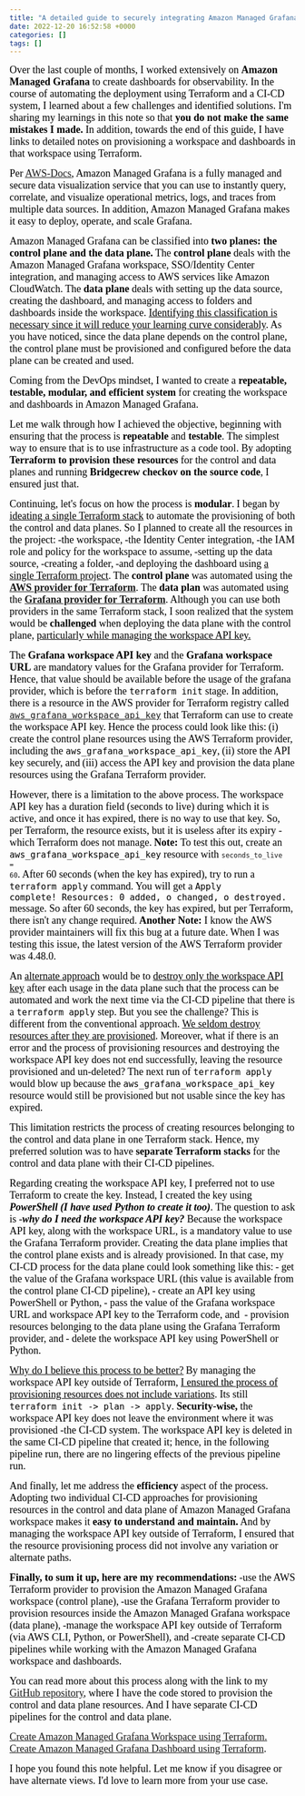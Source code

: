 ```yaml
---
title: "A detailed guide to securely integrating Amazon Managed Grafana with Terraform"
date: 2022-12-20 16:52:58 +0000
categories: []
tags: []
---
```


<span style="font-size: 18px"><span style="font-family: calibri"><span style="color: #000000">Over the last couple of months, I worked extensively on <strong>Amazon Managed Grafana</strong> to create dashboards for observability. In the course of automating the deployment using Terraform and a CI-CD system, I learned about a few challenges and identified solutions. I'm sharing my learnings in this note so that<strong> you do not make the same mistakes I made.</strong> In addition, towards the end of this guide, I have links to detailed notes on provisioning a workspace and dashboards in that workspace using Terraform.</span></span></span>
<!--more-->
<span style="font-size: 18px"><span style="font-family: calibri"><span style="color: #000000">Per <span style="text-decoration: underline"><a href="https://docs.aws.amazon.com/grafana/latest/userguide/what-is-Amazon-Managed-Service-Grafana.html" target="_blank" rel="noopener">AWS-Docs</a></span>, Amazon Managed Grafana is a fully managed and secure data visualization service that you can use to instantly query, correlate, and visualize operational metrics, logs, and traces from multiple data sources. In addition, Amazon Managed Grafana makes it easy to deploy, operate, and scale Grafana.</span></span></span>

<span style="font-size: 18px"><span style="font-family: calibri"><span style="color: #000000">Amazon Managed Grafana can be classified into <strong>two planes: the control plane and the data plane.</strong></span></span></span>
<span style="font-size: 18px"><span style="font-family: calibri"><span style="color: #000000">The <strong>control plane</strong> deals with the Amazon Managed Grafana workspace, SSO/Identity Center integration, and managing access to AWS services like Amazon CloudWatch.</span></span></span>
<span style="font-size: 18px"><span style="font-family: calibri"><span style="color: #000000">The <strong>data plane</strong> deals with setting up the data source, creating the dashboard, and managing access to folders and dashboards inside the workspace. <span style="text-decoration: underline">Identifying this classification is necessary since it will reduce your learning curve considerably</span>. As you have noticed, since the data plane depends on the control plane, the control plane must be provisioned and configured before the data plane can be created and used.</span></span></span>

<span style="font-size: 18px"><span style="font-family: calibri"><span style="color: #000000">Coming from the DevOps mindset, I wanted to create a <strong>repeatable, testable, modular, and efficient system</strong> for creating the workspace and dashboards in Amazon Managed Grafana.</span></span></span>

<span style="font-size: 18px"><span style="font-family: calibri"><span style="color: #000000">Let me walk through how I achieved the objective, beginning with ensuring that the process is <strong>repeatable</strong> and <strong>testable</strong>. </span></span></span><span style="font-size: 18px"><span style="font-family: calibri"><span style="color: #000000">The simplest way to ensure that is to use infrastructure as a code tool. By adopting <strong>Terraform to provision these resources</strong> for the control and data planes and running <strong>Bridgecrew checkov on the source code</strong>, I ensured just that.</span></span></span>

<span style="font-size: 18px"><span style="font-family: calibri"><span style="color: #000000">Continuing, let's focus on how the process is <strong>modular</strong>.</span></span></span>
<span style="font-size: 18px"><span style="font-family: calibri"><span style="color: #000000">I began by <span style="text-decoration: underline">ideating a single Terraform stack</span> to automate the provisioning of both the control and data planes. So I planned to create all the resources in the project:</span></span></span>
<span style="font-size: 18px"><span style="font-family: calibri"><span style="color: #000000">-the workspace,</span></span></span>
<span style="font-size: 18px"><span style="font-family: calibri"><span style="color: #000000">-the Identity Center integration,</span></span></span>
<span style="font-size: 18px"><span style="font-family: calibri"><span style="color: #000000">-the IAM role and policy for the workspace to assume,</span></span></span>
<span style="font-size: 18px"><span style="font-family: calibri"><span style="color: #000000">-setting up the data source,</span></span></span>
<span style="font-size: 18px"><span style="font-family: calibri"><span style="color: #000000">-creating a folder,</span></span></span>
<span style="font-size: 18px"><span style="font-family: calibri"><span style="color: #000000">-and deploying the dashboard using <span style="text-decoration: underline">a single Terraform project</span>.</span></span></span>
<span style="font-size: 18px"><span style="font-family: calibri"><span style="color: #000000">The <strong>control plane</strong> was automated using the <strong><a href="https://registry.terraform.io/providers/hashicorp/aws/latest/docs" target="_blank" rel="noopener">AWS provider for Terraform</a></strong>. The <strong>data plan</strong> was automated using the <strong><a href="https://registry.terraform.io/providers/grafana/grafana/latest/docs" target="_blank" rel="noopener">Grafana provider for Terraform</a></strong>. Although you can use both providers in the same Terraform stack, I soon realized that the system would be <strong>challenged</strong> when deploying the data plane with the control plane, <span style="text-decoration: underline">particularly while managing the workspace API key.</span></span></span></span>

<span style="font-size: 18px"><span style="font-family: calibri"><span style="color: #000000">The <strong>Grafana workspace API key</strong> and the <strong>Grafana workspace URL</strong> are mandatory values for the Grafana provider for Terraform. Hence, that value should be available before the usage of the grafana provider, which is before the <code>terraform init</code> stage. In addition, there is a resource in the AWS provider for Terraform registry called <code><a href="https://registry.terraform.io/providers/hashicorp/aws/latest/docs/resources/grafana_workspace_api_key" target="_blank" rel="noopener">aws_grafana_workspace_api_key</a></code> that Terraform can use to create the workspace API key.</span></span></span>
<span style="font-size: 18px"><span style="font-family: calibri"><span style="color: #000000">Hence the process could look like this:</span></span></span>
<span style="font-size: 18px"><span style="font-family: calibri"><span style="color: #000000">(i) create the control plane resources using the AWS Terraform provider, including the <code>aws_grafana_workspace_api_key</code>,</span></span></span>
<span style="font-size: 18px"><span style="font-family: calibri"><span style="color: #000000">(ii) store the API key securely, and</span></span></span>
<span style="font-size: 18px"><span style="font-family: calibri"><span style="color: #000000">(iii) access the API key and provision the data plane resources using the Grafana Terraform provider.</span></span></span>

<span style="font-size: 18px"><span style="font-family: calibri"><span style="color: #000000">However, there is a limitation to the above process. The workspace API key has a duration field (seconds to live) during which it is active, and once it has expired, there is no way to use that key. So, per Terraform, the resource exists, but it is useless after its expiry -which Terraform does not manage.</span></span></span>
<span style="font-size: 18px"><span style="font-family: calibri"><span style="color: #000000"><strong>Note:</strong> To test this out, create an <code>aws_grafana_workspace_api_key</code> resource with </span></span></span><code class="terraform language-terraform"><span class="token property">seconds_to_live</span> <span class="token punctuation">=</span> <span class="token number">60</span></code><span style="font-size: 18px"><span style="font-family: calibri"><span style="color: #000000">. After 60 seconds (when the key has expired), try to run a <code>terraform apply</code> command. You will get a <code>Apply complete! Resources: 0 added, o changed, o destroyed.</code> message. So after 60 seconds, the key has expired, but per Terraform, there isn't any change required.</span></span></span>
<span style="font-size: 18px"><span style="font-family: calibri"><span style="color: #000000"><strong>Another Note:</strong> I know the AWS provider maintainers will fix this bug at a future date. When I was testing this issue, the latest version of the AWS Terraform provider was 4.48.0.</span></span></span>

<span style="font-size: 18px"><span style="font-family: calibri"><span style="color: #000000">An <span style="text-decoration: underline">alternate approach</span> would be to <span style="text-decoration: underline">destroy only the workspace API key</span> after each usage in the data plane such that the process can be automated and work the next time via the CI-CD pipeline that there is a <code>terraform apply</code> step. But you see the challenge? This is different from the conventional approach. <span style="text-decoration: underline">We seldom destroy resources after they are provisioned</span>. Moreover, what if there is an error and the process of provisioning resources and destroying the workspace API key does not end successfully, leaving the resource provisioned and un-deleted? The next run of <code>terraform apply</code> would blow up because the <code>aws_grafana_workspace_api_key</code> resource would still be provisioned but not usable since the key has expired.</span></span></span>

<span style="font-size: 18px"><span style="font-family: calibri"><span style="color: #000000">This limitation restricts the process of creating resources belonging to the control and data plane in one Terraform stack. Hence, my preferred solution was to have <strong>separate Terraform stacks</strong> for the control and data plane with their CI-CD pipelines.</span></span></span>

<span style="font-size: 18px"><span style="font-family: calibri"><span style="color: #000000">Regarding creating the workspace API key, I preferred not to use Terraform to create the key. Instead, I created the key using <strong><em>PowerShell (I have used Python to create it too)</em></strong>. The question to ask is -<strong><em>why do I need the workspace API key?</em></strong> Because the workspace API key, along with the workspace URL, is a mandatory value to use the Grafana Terraform provider. Creating the data plane implies that the control plane exists and is already provisioned. In that case, my CI-CD process for the data plane could look something like this:</span></span></span>
<span style="font-size: 18px"><span style="font-family: calibri"><span style="color: #000000">- get the value of the Grafana workspace URL (this value is available from the control plane CI-CD pipeline),</span></span></span>
<span style="font-size: 18px"><span style="font-family: calibri"><span style="color: #000000">- create an API key using PowerShell or Python,</span></span></span>
<span style="font-size: 18px"><span style="font-family: calibri"><span style="color: #000000">- pass the value of the Grafana workspace URL and workspace API key to the Terraform code, and </span></span></span>
<span style="font-size: 18px"><span style="font-family: calibri"><span style="color: #000000">- provision resources belonging to the data plane using the Grafana Terraform provider, and</span></span></span>
<span style="font-size: 18px"><span style="font-family: calibri"><span style="color: #000000">- delete the workspace API key using PowerShell or Python.</span></span></span>

<span style="text-decoration: underline"><span style="font-size: 18px"><span style="font-family: calibri"><span style="color: #000000;text-decoration: underline">Why do I believe this process to be better?</span></span></span></span>
<span style="font-size: 18px"><span style="font-family: calibri"><span style="color: #000000">By managing the workspace API key outside of Terraform, <span style="text-decoration: underline">I ensured the process of provisioning resources does not include variations</span>. Its still <code>terraform init -&gt; plan -&gt; apply</code>. <strong>Security-wise,</strong> the workspace API key does not leave the environment where it was provisioned -the CI-CD system. The workspace API key is deleted in the same CI-CD pipeline that created it; hence, in the following pipeline run, there are no lingering effects of the previous pipeline run.</span></span></span>

<span style="font-size: 18px"><span style="font-family: calibri"><span style="color: #000000">And finally, let me address the <strong>efficiency</strong> aspect of the process</span></span></span><span style="font-size: 18px"><span style="font-family: calibri"><span style="color: #000000">. </span></span></span><span style="font-size: 18px"><span style="font-family: calibri"><span style="color: #000000">Adopting two individual CI-CD approaches for provisioning resources in the control and data plane of Amazon Managed Grafana workspace makes it <strong>easy to understand and maintain.</strong> And by managing the workspace API key outside of Terraform, I ensured that the resource provisioning process did not involve any variation or alternate paths.</span></span></span>

<strong><span style="font-size: 18px"><span style="font-family: calibri"><span style="color: #000000">Finally, to sum it up, here are my recommendations:</span></span></span></strong>
<span style="font-size: 18px"><span style="font-family: calibri"><span style="color: #000000">-use the AWS Terraform provider to provision the Amazon Managed Grafana workspace (control plane),</span></span></span>
<span style="font-size: 18px"><span style="font-family: calibri"><span style="color: #000000">-use the Grafana Terraform provider to provision resources inside the Amazon Managed Grafana workspace (data plane),</span></span></span>
<span style="font-size: 18px"><span style="font-family: calibri"><span style="color: #000000">-manage the workspace API key outside of Terraform (via AWS CLI, Python, or PowerShell), and</span></span></span>
<span style="font-size: 18px"><span style="font-family: calibri"><span style="color: #000000">-create separate CI-CD pipelines while working with the Amazon Managed Grafana workspace and dashboards.</span></span></span>

<span style="font-size: 18px"><span style="font-family: calibri"><span style="color: #000000">You can read more about this process along with the link to my <a href="https://github.com/kunduso/aws_managed_grafana_workspace_dashboard" target="_blank" rel="noopener">GitHub repository</a>, where I have the code stored to provision the control and data plane resources. And I have separate CI-CD pipelines for the control and data plane.</span></span></span>

<span style="font-size: 18px"><span style="font-family: calibri"><span style="color: #000000"><a href="https://skundunotes.com/2022/11/12/create-an-amazon-managed-grafana-workspace-using-terraform/" rel="nofollow">Create Amazon Managed Grafana Workspace using Terraform.</a>
<a href="https://skundunotes.com/2022/12/03/create-an-amazon-managed-grafana-dashboard-using-terraform-and-azure-pipelines/" rel="nofollow">Create Amazon Managed Grafana Dashboard using Terraform</a>.</span></span></span>

<span style="font-size: 18px"><span style="font-family: calibri"><span style="color: #000000">I hope you found this note helpful. Let me know if you disagree or have alternate views. I'd love to learn more from your use case.</span></span></span>
